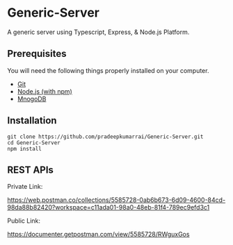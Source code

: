 # Generic-Server

A generic server using Typescript, Express, & Node.js Platform.

## Prerequisites

You will need the following things properly installed on your computer.

* [Git](https://nodejs.org/en/download/)
* [Node.js (with npm)](https://nodejs.org/en/download/)
* [MnogoDB](https://nodejs.org/en/download/)


## Installation

```
git clone https://github.com/pradeepkumarrai/Generic-Server.git
cd Generic-Server
npm install
```

## REST APIs

Private Link: 

https://web.postman.co/collections/5585728-0ab6b673-6d09-4600-84cd-98da88b82420?workspace=c11ada01-98a0-48eb-81f4-789ec9efd3c1

Public Link:

https://documenter.getpostman.com/view/5585728/RWguxGos